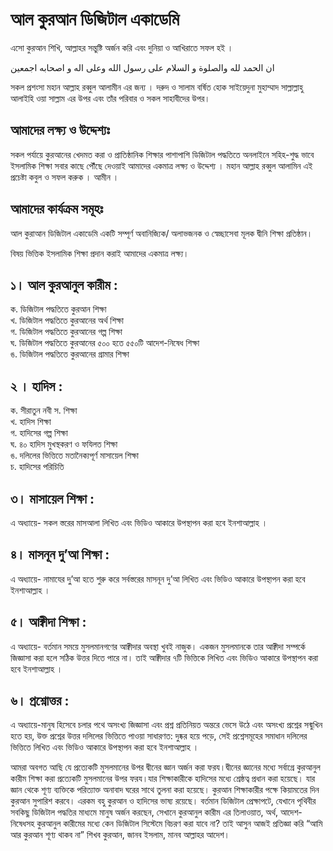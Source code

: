 # আল কুরআন ডিজিটাল একাডেমি
এসো কুরআন শিখি, আল্লাহর সন্তুষ্টি অর্জন করি এবং দুনিয়া ও আখিরাতে সফল হই ।

ان الحمد لله والصلوة و السلام على رسول الله وعلى اله و اصحابه اجمعين

সকল প্রশংসা মহান আল্লাহ রব্বুল আলামীন এর জন্য । দরুদ ও সালাম বর্ষিত হোক সাইয়েদুনা মুহাম্মাদ সাল্লাল্লাহু আলাইহি ওয়া সাল্লাম এর উপর এবং তাঁর পরিবার ও সকল সাহাবীদের উপর।

## আমাদের লক্ষ্য ও উদ্দেশ্যঃ
সকল পর্যায়ে কুরআনের খেদমত করা ও প্রাতিষ্ঠানিক শিক্ষার পাশাপাশি ডিজিটাল পদ্ধতিতে অনলাইনে সহিহ-শুদ্ধ ভাবে ইসলামিক শিক্ষা সবার কাছে পৌঁছে দেওয়াই আমাদের একমাত্র লক্ষ্য ও উদ্দেশ্য । মহান আল্লাহ রব্বুল আলামিন এই প্রচেষ্টা কবুল ও সফল করুক । আমীন । 

## আমাদের কার্যক্রম সমূহঃ
আল কুরাআন ডিজিটাল একাডেমি একটি সম্পূর্ণ অবানিজ্যিক/ অলাভজনক ও স্বেচ্ছাসেবা মূলক দ্বীনি শিক্ষা প্রতিষ্ঠান।

বিষয় ভিত্তিক ইসলামিক শিক্ষা প্রদান করাই আমাদের একমাত্র লক্ষ্য।

## ১। আল কুরআনুল কারীম :

ক. ডিজিটাল পদ্ধতিতে কুরআন শিক্ষা <br/>
খ. ডিজিটাল পদ্ধতিতে কুরআনের অর্থ শিক্ষা <br/>
গ. ডিজিটাল পদ্ধতিতে কুরআনের গল্প শিক্ষা <br/>
ঘ. ডিজিটাল পদ্ধতিতে কুরআনের ৫০০ হতে ৫৫০টি আদেশ-নিষেধ শিক্ষা <br/>
ঙ. ডিজিটাল পদ্ধতিতে কুরআনের গ্রামার শিক্ষা <br/>

## ২ । হাদিস :

ক. সীরাতুন নবী স. শিক্ষা <br/>
খ. হাদিস শিক্ষা <br/>
গ. হাদিসের গল্প শিক্ষা <br/>
ঘ. ৪০ হাদিস মুখস্থকরণ ও ফযিলত শিক্ষা <br/>
ঙ. দলিলের ভিত্তিতে মতানৈক্যপূর্ণ মাসায়েল শিক্ষা <br/>
চ. হাদিসের পরিচিতি <br/>

## ৩। মাসায়েল শিক্ষা : 
এ অধ্যায়ে- সকল স্তরের মাসআলা লিখিত এবং ভিডিও আকারে উপস্থাপন করা হবে ইনশাআল্লাহ ।

## ৪। মাসনূন দু’আ শিক্ষা : 
এ অধ্যায়ে- নামাযের দু্’আ হতে শুরু করে সর্বস্তরের মাসনূন দু’আ লিখিত এবং ভিডিও আকারে উপস্থাপন করা হবে ইনশাআল্লাহ ।

## ৫। আক্বীদা শিক্ষা : 
এ অধ্যায়ে- বর্তমান সময়ে মুসলমানগণের আক্বীদার অবস্থা খুবই নাজুক। একজন মুসলমানকে তার আক্বীদা সম্পর্কে জিজ্ঞাসা করা হলে সঠিক উত্তর দিতে পারে না। তাই আক্বীদার ৭টি ভিত্তিকে লিখিত এবং ভিডিও আকারে উপস্থাপন করা হবে ইনশাআল্লাহ ।

## ৬। প্রশ্নোত্তর : 
এ অধ্যায়ে-মানুষ হিসেবে চলার পথে অসংখ্য জিজ্ঞাসা এবং প্রশ্ন প্রতিনিয়ত অন্তরে ভেসে উঠে এবং অসংখ্য প্রশ্নের সন্মুখিন হতে হয়, উক্ত প্রশ্নের উত্তর দলিলের ভিত্তিতে পাওয়া সাধারণত: দুষ্কর হয়ে পড়ে, সেই প্রশ্নেসমূহের সমাধান দলিলের ভিত্তিতে লিখিত এবং ভিডিও আকারে উপস্থাপন করা হবে ইনশাআল্লাহ ।

আমরা অবগত আছি যে প্রত্যেকটি মুসলমানের উপর দ্বীনের জ্ঞান অর্জন করা ফরয।দ্বীনের জ্ঞানের মধ্যে সর্বাগ্রে কুরআনুল কারীম শিক্ষা করা প্রত্যেকটি মুসলমানের উপর ফরয।যার শিক্ষাকারীকে হাদিসের মধ্যে শ্রেষ্ঠত্ব প্রধান করা হয়েছে। যার জ্ঞান থেকে শূণ্য ব্যক্তিকে পরিত্যাক্ত অনাবাদ ঘরের সাথে তুলনা করা হয়েছে। কুরআন শিক্ষাকারীর পক্ষে কিয়ামতের দিন কুরআন সুপারিশ করবে। এরকম বহু কুরআন ও হাদিসের ভাষ্য রয়েছে। বর্তমান ডিজিটাল প্রেক্ষাপটে, যেখানে পৃথিবীর সবকিছু ডিজিটাল পদ্ধতির মাধ্যমে মানুষ অর্জন করছেন, সেখানে কুরআনুল কারীম এর তিলাওয়াত, অর্থ, আদেশ-নিষেধসহ কুরআনুল কারীমের মধ্যে কেন ডিজিটাল সিস্টেমে বিচরণ করা যাবে না? তাই আসুন আজই প্রতিজ্ঞা করি “আমি আর কুরআন শূণ্য থাকব না” শিখব কুরআন, জানব ইসলাম, মানব আল্লাহর আদেশ।
